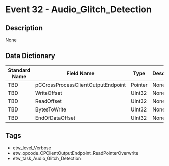 # Event 32 - Audio_Glitch_Detection

## Description
None

## Data Dictionary
|Standard Name|Field Name|Type|Description|Sample Value|
|---|---|---|---|---|
|TBD|pCCrossProcessClientOutputEndpoint|Pointer|None|`None`|
|TBD|WriteOffset|UInt32|None|`None`|
|TBD|ReadOffset|UInt32|None|`None`|
|TBD|BytesToWrite|UInt32|None|`None`|
|TBD|EndOfDataOffset|UInt32|None|`None`|

## Tags
* etw_level_Verbose
* etw_opcode_CPClientOutputEndpoint_ReadPointerOverwrite
* etw_task_Audio_Glitch_Detection
